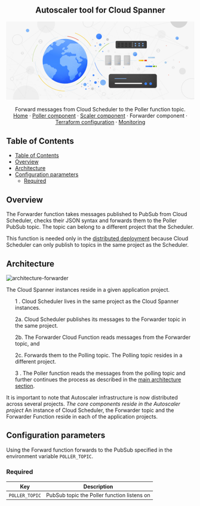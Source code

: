 <br />
<p align="center">
  <h2 align="center">Autoscaler tool for Cloud Spanner</h2>
  <img alt="Autoscaler" src="../../resources/BlogHeader_Database_3.max-2200x2200.jpg">

  <p align="center">
    <!-- In one sentence: what does the code in this directory do? -->
    Forward messages from Cloud Scheduler to the Poller function topic.
    <br />
    <a href="../../README.md">Home</a>
    ·
    <a href="../poller/README.md">Poller component</a>
    ·
    <a href="../scaler/README.md">Scaler component</a>
    ·
    Forwarder component
    ·
    <a href="../../terraform/README.md">Terraform configuration</a>
    ·
    <a href="../../terraform/README.md#Monitoring">Monitoring</a>
  </p>
</p>

## Table of Contents

*   [Table of Contents](#table-of-contents)
*   [Overview](#overview)
*   [Architecture](#architecture)
*   [Configuration parameters](#configuration-parameters)
    *   [Required](#required)

## Overview

The Forwarder function takes messages published to PubSub from Cloud Scheduler,
checks their JSON syntax and forwards them to the Poller PubSub topic. The topic
can belong to a different project that the Scheduler.

This function is needed only in the
[distributed deployment](../../terraform/cloud-functions/distributed/README.md)
because Cloud Scheduler can only publish to topics in the same project as the
Scheduler.

## Architecture

![architecture-forwarder](../../resources/architecture-forwarder.png)

The Cloud Spanner instances reside in a given application project.

<ul> <li style="list-style-type: none;">
  1 . Cloud Scheduler lives in the same project as the Cloud Spanner instances.

  2a. Cloud Scheduler publishes its messages to the Forwarder topic in the same project.

  2b. The Forwarder Cloud Function reads messages from the Forwarder topic, and

  2c. Forwards them to the Polling topic. The Polling topic resides in a
  different project.

  3 . The Poller function reads the messages from the polling topic and
  further continues the process as described in
  the [main architecture section](../../terraform/cloud-functions/README.md#architecture).
</li> </ul>

It is important to note that Autoscaler infrastructure is now distributed across
several projects. *The core components reside in the Autoscaler project* An
instance of Cloud Scheduler, the Forwarder topic and the Forwarder Function
reside in each of the application projects.

## Configuration parameters

Using the Forward function forwards to the PubSub specified in the environment
variable `POLLER_TOPIC`.

### Required

| Key            | Description |
| -------------- | ------------------------------------------- |
| `POLLER_TOPIC` | PubSub topic the Poller function listens on |
